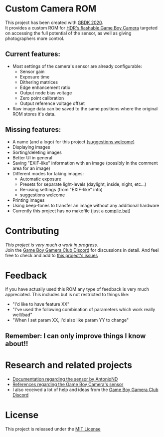 # Custom Camera ROM
This project has been created with [GBDK 2020](https://github.com/gbdk-2020/gbdk-2020).  
It provides a custom ROM for [HDR's flashable Game Boy Camera](https://github.com/HDR/Gameboy-Camera-Flashcart) targeted on accessing the full potential of the sensor, as well as giving photographers more control.  

## Current features:
+ Most settings of the camera's sensor are already configurable:
  + Sensor gain
  + Exposure time
  + Dithering matrices
  + Edge enhancement ratio
  + Output node bias voltage
  + Zero point calibration
  + Output reference voltage offset
+ Raw image data can be saved to the same positions where the original ROM stores it's data.

## Missing features:
- A name (and a logo) for this project [(suggestions welcome)](#1)
- Displaying images
- Sorting/deleting images
- Better UI in general
- Saving "EXIF-like" information with an image (possibly in the comment area for an image)
- Different modes for taking images:
  - Automatic exposure
  - Presets for separate light-levels (daylight, inside, night, etc...)
  - Re-using settings (from "EXIF-like" info)
  - suggestions welcome
- Printing images
- Using beep-tones to transfer an image without any additional hardware
- Currently this project has no makefile (just a [compile.bat](compile.bat)) 

# Contributing
_This project is very much a work in progress._  
Join the [Game Boy Gamera Club Discord](https://discord.gg/C7WFJHG) for discussions in detail. And feel free to check and add to [this project's issues](https://github.com/HerrZatacke/custom-camera-rom/issues)  

# Feedback
If you have actually used this ROM any type of feedback is very much appreciated. This includes but is not restricted to things like:
+ "I'd like to have feature XX"
+ "I've used the following combination of parameters which work really well/bad"
+ "When I set param XX, I'd also like param YY to change"

## Remember: I can only improve things I know about!!

# Research and related projects
- [Documentation regarding the sensor by AntonioND](https://github.com/AntonioND/gbcam-rev-engineer)
- [References regarding the Game Boy Camera's sensor](https://github.com/Raphael-Boichot/Play-with-the-Game-Boy-Camera-Mitsubishi-M64282FP-sensor)
- I also received a lot of help and ideas from the [Game Boy Gamera Club Discord](https://discord.gg/C7WFJHG)

# License
This project is released under the [MIT License](LICENSE)
